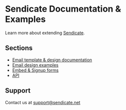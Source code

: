 # Sendicate Documentation & Examples

Learn more about extending [Sendicate](http://www.sendicate.net).

## Sections

* [Email template & design documentation](design-docs)
* [Email design examples](design-examples)
* [Embed & Signup forms](embed-signup-forms)
* [API](api)

## Support

Contact us at support@sendicate.net